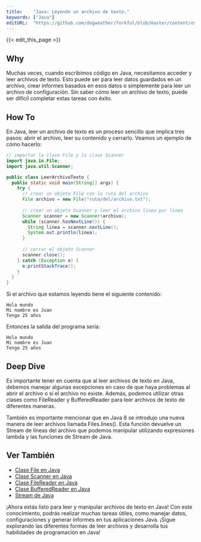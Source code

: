 ```yaml
---
title:    "Java: Leyendo un archivo de texto."
keywords: ["Java"]
editURL:  "https://github.com/dogweather/forkful/blob/master/content/es/java/reading-a-text-file.md"
---
```


{{< edit_this_page >}}

## Why
Muchas veces, cuando escribimos código en Java, necesitamos acceder y leer archivos de texto. Esto puede ser para leer datos guardados en un archivo, crear informes basados en esos datos o simplemente para leer un archivo de configuración. Sin saber cómo leer un archivo de texto, puede ser difícil completar estas tareas con éxito.

## How To
En Java, leer un archivo de texto es un proceso sencillo que implica tres pasos: abrir el archivo, leer su contenido y cerrarlo. Veamos un ejemplo de cómo hacerlo:

```Java
// importar la clase File y la clase Scanner
import java.io.File;
import java.util.Scanner;

public class LeerArchivoTexto {
  public static void main(String[] args) {
    try {
      // crear un objeto File con la ruta del archivo
      File archivo = new File("ruta/del/archivo.txt");
      
      // crear un objeto Scanner y leer el archivo línea por línea
      Scanner scanner = new Scanner(archivo);
      while (scanner.hasNextLine()) {
        String linea = scanner.nextLine();
        System.out.println(linea);
      }
      
      // cerrar el objeto Scanner
      scanner.close();
    } catch (Exception e) {
      e.printStackTrace();
    }
  }
}
```

Si el archivo que estamos leyendo tiene el siguiente contenido:

```
Hola mundo
Mi nombre es Juan
Tengo 25 años
```

Entonces la salida del programa sería:

```
Hola mundo
Mi nombre es Juan
Tengo 25 años
```

## Deep Dive
Es importante tener en cuenta que al leer archivos de texto en Java, debemos manejar algunas excepciones en caso de que haya problemas al abrir el archivo o si el archivo no existe. Además, podemos utilizar otras clases como FileReader y BufferedReader para leer archivos de texto de diferentes maneras.

También es importante mencionar que en Java 8 se introdujo una nueva manera de leer archivos llamada Files.lines(). Esta función devuelve un Stream de líneas del archivo que podemos manipular utilizando expresiones lambda y las funciones de Stream de Java.

## Ver También
- [Clase File en Java](https://docs.oracle.com/javase/8/docs/api/java/io/File.html)
- [Clase Scanner en Java](https://docs.oracle.com/javase/8/docs/api/java/util/Scanner.html)
- [Clase FileReader en Java](https://docs.oracle.com/javase/8/docs/api/java/io/FileReader.html)
- [Clase BufferedReader en Java](https://docs.oracle.com/javase/8/docs/api/java/io/BufferedReader.html)
- [Stream de Java](https://docs.oracle.com/javase/8/docs/api/java/util/stream/Stream.html)

¡Ahora estás listo para leer y manipular archivos de texto en Java! Con este conocimiento, podrás realizar muchas tareas útiles, como manejar datos, configuraciones y generar informes en tus aplicaciones Java. ¡Sigue explorando las diferentes formas de leer archivos y desarrolla tus habilidades de programación en Java!